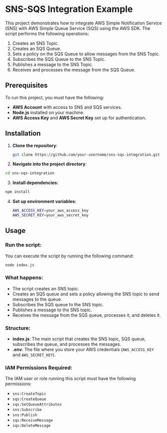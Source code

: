 # SNS-SQS Integration Example

This project demonstrates how to integrate AWS Simple Notification Service (SNS) with AWS Simple Queue Service (SQS) using the AWS SDK. The script performs the following operations:

1. Creates an SNS Topic.
2. Creates an SQS Queue.
3. Sets a policy on the SQS Queue to allow messages from the SNS Topic.
4. Subscribes the SQS Queue to the SNS Topic.
5. Publishes a message to the SNS Topic.
6. Receives and processes the message from the SQS Queue.

## Prerequisites

To run this project, you must have the following:

- **AWS Account** with access to SNS and SQS services.
- **Node.js** installed on your machine.
- **AWS Access Key** and **AWS Secret Key** set up for authentication.

## Installation

1. **Clone the repository**:

   ```bash
   git clone https://github.com/your-username/sns-sqs-integration.git
   ```

2. **Navigate into the project directory**:

  ```bash
  cd sns-sqs-integration
  ```

3. **Install dependencies:**

  ```bash
  npm install
  ```

4. **Set up environment variables:**

   ```bash
   AWS_ACCESS_KEY=your_aws_access_key
   AWS_SECRET_KEY=your_aws_secret_key
    ```

## Usage

### Run the script:

You can execute the script by running the following command:

```bash
node index.js
```

### What happens:
- The script creates an SNS topic.
- Creates an SQS queue and sets a policy allowing the SNS topic to send messages to the queue.
- Subscribes the SQS queue to the SNS topic.
- Publishes a message to the SNS topic.
- Receives the message from the SQS queue, processes it, and deletes it.

### Structure:
- **index.js**: The main script that creates the SNS topic, SQS queue, subscribes the queue, and processes the messages.
- **.env**: The file where you store your AWS credentials (`AWS_ACCESS_KEY` and `AWS_SECRET_KEY`).

### IAM Permissions Required:
The IAM user or role running this script must have the following permissions:
- `sns:CreateTopic`
- `sqs:CreateQueue`
- `sqs:SetQueueAttributes`
- `sns:Subscribe`
- `sns:Publish`
- `sqs:ReceiveMessage`
- `sqs:DeleteMessage`

